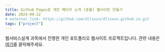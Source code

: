 ```yaml
---
title: Github Pages로 개인 페이지 소개 (포폴) 웹사이트 만들기
date: 2024-09-22
# external_link: https://github.com/dllxxun/dllxxun.github.io.git
tags: ["project"]
---
```


<!-- ![Litmus Project Image](Web.jpg) -->
웹서비스설계 과목에서 진행한 개인 포트폴리오 웹사이트 프로젝트입니다.
관련 내용은 [여기](https://github.com/dllxxun/dllxxun.github.io.git)를 클릭해주세요.

<!--more-->
